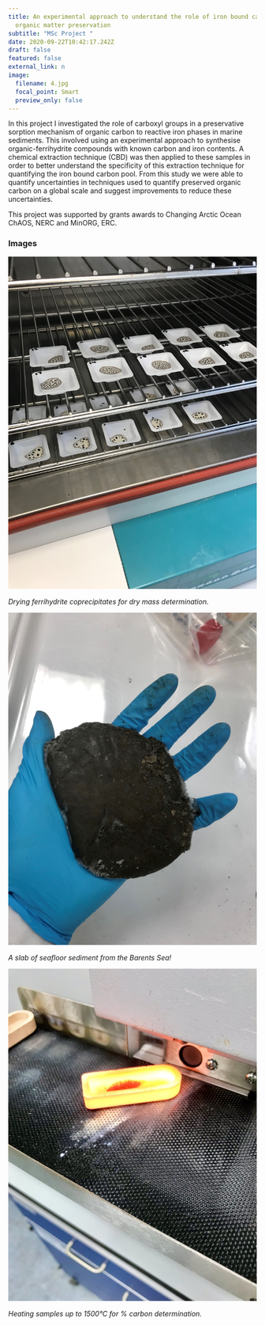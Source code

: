 ```yaml
---
title: An experimental approach to understand the role of iron bound carbon for
  organic matter preservation
subtitle: "MSc Project "
date: 2020-09-22T10:42:17.242Z
draft: false
featured: false
external_link: n
image:
  filename: 4.jpg
  focal_point: Smart
  preview_only: false
---
```

In this project I investigated the role of carboxyl groups in a preservative sorption mechanism of organic carbon to reactive iron phases in marine sediments. This involved using an experimental approach to synthesise organic-ferrihydrite compounds with known carbon and iron contents. A chemical extraction technique (CBD) was then applied to these samples in order to better understand the specificity of this extraction technique for quantifying the iron bound carbon pool. From this study we were able to quantify uncertainties in techniques used to quantify preserved organic carbon on a global scale and suggest improvements to reduce these uncertainties.

This project was supported by grants awards to Changing Arctic Ocean ChAOS, NERC and MinORG, ERC.

### Images

![](1.jpg)

*Drying ferrihydrite coprecipitates for dry mass determination.* 

![](4.jpg)

*A slab of seafloor sediment from the Barents Sea!* 

![](2.jpg)

*Heating samples up to 1500°C for % carbon determination.*
